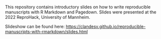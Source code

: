 This repository contains introductory slides on how to write reproducible manuscripts with R Markdown and Pagedown. Slides were presented at the 2022 ReproHack, University of Mannheim.

Slideshow can be found here: https://clandesv.github.io/reproducible-manuscripts-with-rmarkdown/slides.html

